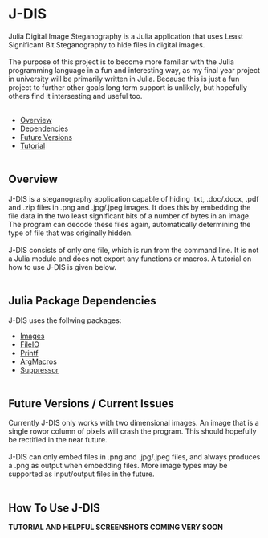 # J-DIS
Julia Digital Image Steganography is a Julia application that uses Least Significant Bit Steganography to hide files in digital images.<br><br>
The purpose of this project is to become more familiar with the Julia programming language in a fun and interesting way, as my final year project in university will be primarily written in Julia. Because this is just a fun project to further other goals long term support is unlikely, but hopefully others find it intersesting and useful too.<br><br>
- [Overview](#overview "Overview")
- [Dependencies](#julia-package-dependencies "Julia Package Dependencies")
- [Future Versions](#future-versions-/-current-issues "Future Versions / Current Issues")
- [Tutorial](#how-to-use-J-DIS "How To Use J-DIS")
<br><br>

## Overview
J-DIS is a steganography application capable of hiding .txt, .doc/.docx, .pdf and .zip files in .png and .jpg/.jpeg images. It does this by embedding the file data in the two least significant bits of a number of bytes in an image. The program can decode these files again, automatically determining the type of file that was originally hidden.<br><br>
J-DIS consists of only one file, which is run from the command line. It is not a Julia module and does not export any functions or macros. A tutorial on how to use J-DIS is given below.<br><br>

## Julia Package Dependencies
J-DIS uses the follwing packages:
- [Images](https://juliaimages.org/latest/ "JuliaImages")
- [FileIO](https://github.com/JuliaIO/FileIO.jl "JuliaIO/FileIO")
- [Printf](https://docs.julialang.org/en/v1/stdlib/Printf/ "Printf")
- [ArgMacros](https://github.com/zachmatson/ArgMacros.jl "ArgMacros")
- [Suppressor](https://github.com/JuliaIO/Suppressor.jl "JuliaIO/Suppressor")
<br><br>

## Future Versions / Current Issues
Currently J-DIS only works with two dimensional images. An image that is a single rowor column of pixels will crash the program. This should hopefully be rectified in the near future.<br><br>
J-DIS can only embed files in .png and .jpg/.jpeg files, and always produces a .png as output when embedding files. More image types may be supported as input/output files in the future.<br><br>

## How To Use J-DIS
**TUTORIAL AND HELPFUL SCREENSHOTS COMING VERY SOON**
